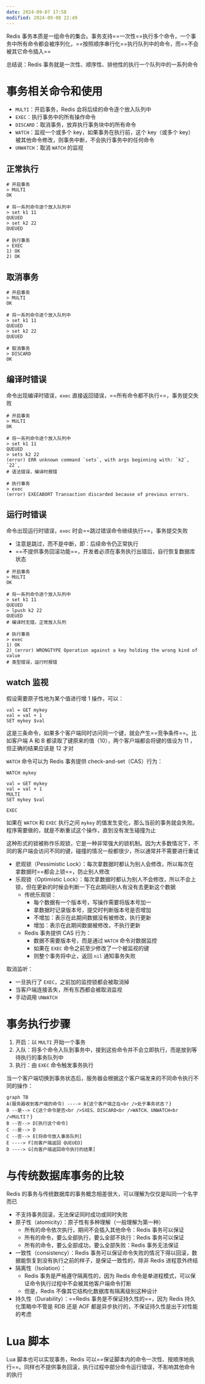 ```yaml
---
date: 2024-09-07 17:58
modified: 2024-09-08 22:49
---
```


Redis 事务本质是一组命令的集合。事务支持==一次性==执行多个命令，一个事务中所有命令都会被序列化，==按照顺序串行化==执行队列中的命令，而==不会被其它命令插入==

总结说：Redis 事务就是一次性、顺序性、排他性的执行一个队列中的一系列命令

# 事务相关命令和使用

- `MULTI`：开启事务，Redis 会将后续的命令逐个放入队列中
- `EXEC`：执行事务中的所有操作命令
- `DISCARD`：取消事务，放弃执行事务块中的所有命令
- `WATCH`：监视一个或多个 key，如果事务在执行前，这个 key（或多个 key）被其他命令修改，则事务中断，不会执行事务中的任何命令
- `UNWATCH`：取消 `WATCH` 的监视

## 正常执行

```shell
# 开启事务
> MULTI
OK

# 将一系列命令逐个放入队列中
> set k1 11
QUEUED
> set k2 22
QUEUED

# 执行事务
> EXEC
1) OK
2) OK
```

## 取消事务

```shell
# 开启事务
> MULTI
OK

# 将一系列命令逐个放入队列中
> set k1 11
QUEUED
> set k2 22
QUEUED

# 取消事务
> DISCARD
OK
```

## 编译时错误

命令出现编译时错误，`exec` 直接返回错误，==所有命令都不执行==，事务提交失败

```shell
# 开启事务
> MULTI
OK

# 将一系列命令逐个放入队列中
> set k1 11
QUEUED
> sets k2 22
(error) ERR unknown command `sets`, with args beginning with: `k2`, `22`, 
# 语法错误，编译时报错

# 执行事务
> exec
(error) EXECABORT Transaction discarded because of previous errors.
```

## 运行时错误

命令出现运行时错误，`exec` 时会==跳过错误命令继续执行==，事务提交失败

- 注意是跳过，而不是中断，即：后续命令仍正常执行
- ==不提供事务回滚功能==，开发者必须在事务执行出错后，自行恢复数据库状态

```shell
# 开启事务
> MULTI
OK

# 将一系列命令逐个放入队列中
> set k1 11
QUEUED
> lpush k2 22
QUEUED
# 编译时无错，正常放入队列

# 执行事务
> exec
1) OK
2) (error) WRONGTYPE Operation against a key holding the wrong kind of value
# 类型错误，运行时报错
```

## watch 监视

假设需要原子性地为某个值进行增 1 操作，可以：

```shell
val = GET mykey
val = val + 1
SET mykey $val
```

这是三条命令，如果多个客户端同时访问同一个键，就会产生==竞争条件==。比如客户端 A 和 B 都读取了键原来的值（10），两个客户端都会将键的值设为 11 ，但正确的结果应该是 12 才对

`WATCH` 命令可以为 Redis 事务提供 check-and-set（CAS）行为：

```shell
WATCH mykey

val = GET mykey
val = val + 1
MULTI
SET mykey $val

EXEC
```

如果在 `WATCH` 和 `EXEC` 执行之间 `mykey` 的值发生变化，那么当前的事务就会失败。程序需要做的，就是不断重试这个操作，直到没有发生碰撞为止

这种形式的锁被称作乐观锁，它是一种非常强大的锁机制。因为大多数情况下，不同的客户端会访问不同的键，碰撞的情况一般都很少，所以通常并不需要进行重试

- 悲观锁（Pessimistic Lock）：每次拿数据时都认为别人会修改，所以每次在拿数据时==都会上锁==，防止别人修改
- 乐观锁（Optimistic Lock）：每次拿数据时都认为别人不会修改，所以不会上锁，但在更新的时候会判断一下在此期间别人有没有去更新这个数据
	- 传统乐观锁：
		- 每个数据有一个版本号，写操作需要将版本号加一
		- 拿数据时记录版本号，提交时判断版本号是否增加
		- 不增加：表示在此期间数据没有被修改，执行更新
		- 增加：表示在此期间数据被修改，不执行更新
	- Redis 事务提供 CAS 行为：
		- 数据不需要版本号，而是通过 `WATCH` 命令对数据监控
		- 如果在 `EXEC` 命令之前至少修改了一个被监视的键
		- 则整个事务将中止，返回 `nil` 通知事务失败

取消监听：

- 一旦执行了 `EXEC`，之前加的监控锁都会被取消掉
- 当客户端连接丢失，所有东西都会被取消监视
- 手动调用 `UNWATCH`

# 事务执行步骤

1. 开启：以 `MULTI` 开始一个事务
2. 入队：将多个命令入队到事务中，接到这些命令并不会立即执行，而是放到等待执行的事务队列中
3. 执行：由 `EXEC` 命令触发事务执行

当一个客户端切换到事务状态后，服务器会根据这个客户端发来的不同命令执行不同的操作：

```mermaid
graph TB
A(服务器收到客户端的命令) ----> B{这个客户端正在<br />处于事务状态？}
B --是--> C{这个命令是否<br />SXES、DISCARD<br />WATCH、UNWATCH<br />MULTI？}
B --否--> D[执行这个命令]
C --是--> D
C --否--> E[将命令放入事务队列]
E ----> F[向客户端返回 QUEUED]
D ----> G[向客户端返回命令执行的结果]
```

# 与传统数据库事务的比较

Redis 的事务与传统数据库的事务概念相差很大，可以理解为仅仅是叫同一个名字而已

- 不支持事务回滚，无法保证同时成功或同时失败
- 原子性（atomicity）：原子性有多种理解（一般理解为第一种）
	- 所有的命令依次执行，期间不会插入其他命令：Redis 事务可以保证
	- 所有的命令，要么全部执行，要么全部不执行：Redis 事务可以保证
	- 所有的命令，要么全部成功，要么全部失败：Redis 事务无法保证
- 一致性（consistency）：Redis 事务可以保证命令失败的情况下得以回滚，数据能恢复到没有执行之前的样子，是保证一致性的，除非 Redis 进程意外终结
- 隔离性（Isolation）：
	- Redis 事务是严格遵守隔离性的，因为 Redis 命令是单进程模式，可以保证命令执行过程中不会被其他客户端命令打断
	- 但是，Redis 不像其它结构化数据库有隔离级别这种设计
- 持久性（Durability）：==Redis 事务是不保证持久性的==，因为 Redis 持久化策略中不管是 RDB 还是 AOF 都是异步执行的，不保证持久性是出于对性能的考虑

# Lua 脚本

Lua 脚本也可以实现事务，Redis 可以==保证脚本内的命令一次性、按顺序地执行==。同样也不提供事务回滚，执行过程中部分命令运行错误，不影响其他命令的执行
